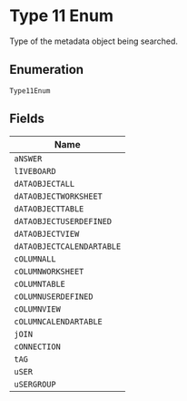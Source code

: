 
# Type 11 Enum

Type of the metadata object being searched.

## Enumeration

`Type11Enum`

## Fields

| Name |
|  --- |
| `aNSWER` |
| `lIVEBOARD` |
| `dATAOBJECTALL` |
| `dATAOBJECTWORKSHEET` |
| `dATAOBJECTTABLE` |
| `dATAOBJECTUSERDEFINED` |
| `dATAOBJECTVIEW` |
| `dATAOBJECTCALENDARTABLE` |
| `cOLUMNALL` |
| `cOLUMNWORKSHEET` |
| `cOLUMNTABLE` |
| `cOLUMNUSERDEFINED` |
| `cOLUMNVIEW` |
| `cOLUMNCALENDARTABLE` |
| `jOIN` |
| `cONNECTION` |
| `tAG` |
| `uSER` |
| `uSERGROUP` |

